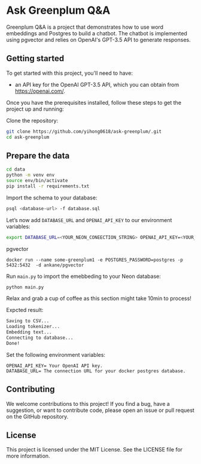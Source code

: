 # Ask Greenplum Q&A


Greenplum Q&A is a project that demonstrates how to use word embeddings and Postgres to build a chatbot. The chatbot is implemented using pgvector and relies on OpenAI's GPT-3.5 API to generate responses.

## Getting started

To get started with this project, you'll need to have:

- an API key for the OpenAI GPT-3.5 API, which you can obtain from https://openai.com/.

Once you have the prerequisites installed, follow these steps to get the project up and running:

Clone the repository:

```bash
git clone https://github.com/yihong0618/ask-greenplum/.git
cd ask-greenplum
```

## Prepare the data

```bash
cd data
python -m venv env
source env/bin/activate
pip install -r requirements.txt
```

Import the schema to your database:

```bash
psql <database-url> -f database.sql
```

Let’s now add `DATABASE_URL` and `OPENAI_API_KEY` to our environment variables:

```bash
export DATABASE_URL=<YOUR_NEON_CONEECTION_STRING> OPENAI_API_KEY=<YOUR_OPENAI_API_KEY>
```

pgvector 
```
docker run --name some-greenplum1 -e POSTGRES_PASSWORD=postgres -p 5432:5432  -d ankane/pgvector
```


Run `main.py` to import the emebbeding to your Neon database:

```bash
python main.py
```

Relax and grab a cup of coffee as this section might take 10min to process!

Expcted result:

```bash
Saving to CSV...
Loading tokenizer...
Embedding text...
Connecting to database...
Done!
```


Set the following environment variables:

```
OPENAI_API_KEY= Your OpenAI API key.
DATABASE_URL= The connection URL for your docker postgres database.
```


## Contributing

We welcome contributions to this project! If you find a bug, have a suggestion, or want to contribute code, please open an issue or pull request on the GitHub repository.

## License

This project is licensed under the MIT License. See the LICENSE file for more information.
